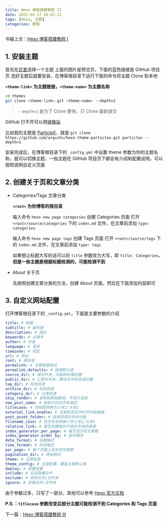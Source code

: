 ```yaml
---
title: Hexo 博客搭建教程 II
date: 2022-04-17 16:02:21
tags: [Hexo, 主题]
categories: 教程
---
```


书接上文：[Hexo 博客搭建教程 I](/2022/04/17/hexo-blog-1)

<!-- more -->

## 1. 安装主题

首先在[这里](https://hexo.io/themes/)选择一个主题
上面的图片是预览页，下面的蓝色链接是 GitHub 项目页
选好主题后就要安装，在博客根目录下运行下面的命令将主题 Clone 到本地

**`<theme-link>` 为主题链接，`<theme-name>` 为主题名称**

```bash
cd themes
git clone <theme-link>.git <theme-name> --depth=1
```

> `--depth=1` 是为了 Clone 更快，只 Clone 最新提交

GitHub 打不开可以用[镜像站](https://www.library.ac.cn)

比如我的主题是 [ParticleX](https://github.com/argvchs/hexo-theme-particlex)，就是 `git clone https://github.com/argvchs/hexo-theme-particlex.git particlex --depth=1`

安装完成后，在博客根目录下的 `_config.yml` 中设置 theme 参数为你的主题名称，就可以切换主题，一般主题在 GitHub 项目页下都会有介绍和配置说明，可以按照说明自定义页面

## 2. 创建关于页和文章分类

-   Categories/Tags 文章分类

    **`<root>` 为你博客的根目录**

    输入命令 `hexo new page categories` 创建 Categories 页面
    打开 `<root>/source/categories` 下的 `index.md` 文件，在文章前添加 `type: categories`

    输入命令 `hexo new page tags` 创建 Tags 页面
    打开 `<root>/source/tags` 下的 `index.md` 文件，在文章前添加 `type: tags`

    如果想让标题大写的话可以将 `title` 参数改为大写，即 `title: Categories`，**但是一些主题是根据标题检测的，可能检测不到**

-   About 关于页

    先按照创建文章分类的方法，创建 About 页面，然后在下面添加内容即可

## 3. 自定义网站配置

打开博客根目录下的 `_config.yml`，下面是主要参数的介绍

```yaml
title: # 标题
subtitle: # 副标题
description: # 描述
keywords: # 关键字
author: # 作者
language: # 语言
timezone: # 时区
url: # 网址
root: # 根目录
permalink: # 文章链接格式
permalink_defaults: # 链接默认值
source_dir: # 源文件夹，内容的存储位置
public_dir: # 公用文件夹，静态文件的生成位置
tag_dir: # 标签目录
archive_dir: # 存档目录
category_dir: # 分类目录
skip_render: # 复制到原始路径，不进行渲染
new_post_name: # 新帖子的文件名格式
titlecase: # 将标题转换为小写1/大写2
external_link.enable: # 在新标签页中打开外部链接
post_asset_folder: # 启用资源文件夹功能
filename_case: # 将文件名转换小写小写1/大写2
relative_link: # 是否创建相对于根文件夹的链接
index_generator.per_page: # 每页显示的文章数
index_generator.order_by: # 发布顺序
date_format: # 日期格式
time_format: # 时间格式
per_page: # 每个页面上显示的文章数
pagination_dir: # 网址格式
theme: # 主题名称
theme_config: # 主题配置，覆盖主题默认值
deploy: # 部署设置
include: # 包括隐藏文件
exclude: # 排除文件/文件夹
ignore: # 忽略文件/文件夹
```

由于参数过多，只写了一部分，其他可以参考 [Hexo 官方文档](https://hexo.io/zh-cn/docs/configuration.html)

**P.S.：`titlecase` 参数改变后部分主题可能检测不到 Categories 和 Tags 页面**

下一篇：[Hexo 博客搭建教程 III](/2022/04/17/hexo-blog-3)
